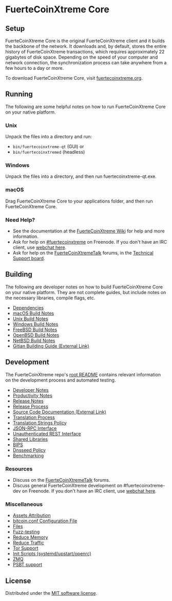FuerteCoinXtreme Core
=============

Setup
---------------------
FuerteCoinXtreme Core is the original FuerteCoinXtreme client and it builds the backbone of the network. It downloads and, by default, stores the entire history of FuerteCoinXtreme transactions, which requires approximately 22 gigabytes of disk space. Depending on the speed of your computer and network connection, the synchronization process can take anywhere from a few hours to a day or more.

To download FuerteCoinXtreme Core, visit [fuertecoinxtreme.org](https://fuertecoinxtreme.org/).

Running
---------------------
The following are some helpful notes on how to run FuerteCoinXtreme Core on your native platform.

### Unix

Unpack the files into a directory and run:

- `bin/fuertecoinxtreme-qt` (GUI) or
- `bin/fuertecoinxtremed` (headless)

### Windows

Unpack the files into a directory, and then run fuertecoinxtreme-qt.exe.

### macOS

Drag FuerteCoinXtreme Core to your applications folder, and then run FuerteCoinXtreme Core.

### Need Help?

* See the documentation at the [FuerteCoinXtreme Wiki](https://fuertecoinxtreme.info/) for help and more information.
* Ask for help on [#fuertecoinxtreme](https://webchat.freenode.net/#fuertecoinxtreme) on Freenode. If you don't have an IRC client, use [webchat here](https://webchat.freenode.net/#fuertecoinxtreme).
* Ask for help on the [FuerteCoinXtremeTalk](https://fuertecoinxtremetalk.io/) forums, in the [Technical Support board](https://fuertecoinxtremetalk.io/c/technical-support).

Building
---------------------
The following are developer notes on how to build FuerteCoinXtreme Core on your native platform. They are not complete guides, but include notes on the necessary libraries, compile flags, etc.

- [Dependencies](dependencies.md)
- [macOS Build Notes](build-osx.md)
- [Unix Build Notes](build-unix.md)
- [Windows Build Notes](build-windows.md)
- [FreeBSD Build Notes](build-freebsd.md)
- [OpenBSD Build Notes](build-openbsd.md)
- [NetBSD Build Notes](build-netbsd.md)
- [Gitian Building Guide (External Link)](https://github.com/bitcoin-core/docs/blob/master/gitian-building.md)

Development
---------------------
The FuerteCoinXtreme repo's [root README](/README.md) contains relevant information on the development process and automated testing.

- [Developer Notes](developer-notes.md)
- [Productivity Notes](productivity.md)
- [Release Notes](release-notes.md)
- [Release Process](release-process.md)
- [Source Code Documentation (External Link)](https://doxygen.bitcoincore.org/)
- [Translation Process](translation_process.md)
- [Translation Strings Policy](translation_strings_policy.md)
- [JSON-RPC Interface](JSON-RPC-interface.md)
- [Unauthenticated REST Interface](REST-interface.md)
- [Shared Libraries](shared-libraries.md)
- [BIPS](bips.md)
- [Dnsseed Policy](dnsseed-policy.md)
- [Benchmarking](benchmarking.md)

### Resources
* Discuss on the [FuerteCoinXtremeTalk](https://fuertecoinxtremetalk.io/) forums.
* Discuss general FuerteCoinXtreme development on #fuertecoinxtreme-dev on Freenode. If you don't have an IRC client, use [webchat here](https://webchat.freenode.net/#fuertecoinxtreme-dev).

### Miscellaneous
- [Assets Attribution](assets-attribution.md)
- [bitcoin.conf Configuration File](bitcoin-conf.md)
- [Files](files.md)
- [Fuzz-testing](fuzzing.md)
- [Reduce Memory](reduce-memory.md)
- [Reduce Traffic](reduce-traffic.md)
- [Tor Support](tor.md)
- [Init Scripts (systemd/upstart/openrc)](init.md)
- [ZMQ](zmq.md)
- [PSBT support](psbt.md)

License
---------------------
Distributed under the [MIT software license](/COPYING).
